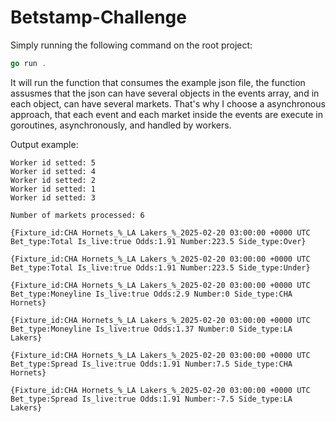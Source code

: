 ﻿# Betstamp-Challenge

Simply running the following command on the root project:

```go
go run .
```

It will run the function that consumes the example json file, the function assusmes that the json can have several objects in the events array, and in each object, can have several markets. That's why I choose a asynchronous approach, that each event and each market inside the events are execute in goroutines, asynchronously, and handled by workers.

Output example:

```text
Worker id setted: 5
Worker id setted: 4
Worker id setted: 2
Worker id setted: 1
Worker id setted: 3

Number of markets processed: 6

{Fixture_id:CHA Hornets_%_LA Lakers_%_2025-02-20 03:00:00 +0000 UTC Bet_type:Total Is_live:true Odds:1.91 Number:223.5 Side_type:Over}

{Fixture_id:CHA Hornets_%_LA Lakers_%_2025-02-20 03:00:00 +0000 UTC Bet_type:Total Is_live:true Odds:1.91 Number:223.5 Side_type:Under}

{Fixture_id:CHA Hornets_%_LA Lakers_%_2025-02-20 03:00:00 +0000 UTC Bet_type:Moneyline Is_live:true Odds:2.9 Number:0 Side_type:CHA Hornets}

{Fixture_id:CHA Hornets_%_LA Lakers_%_2025-02-20 03:00:00 +0000 UTC Bet_type:Moneyline Is_live:true Odds:1.37 Number:0 Side_type:LA Lakers}

{Fixture_id:CHA Hornets_%_LA Lakers_%_2025-02-20 03:00:00 +0000 UTC Bet_type:Spread Is_live:true Odds:1.91 Number:7.5 Side_type:CHA Hornets}

{Fixture_id:CHA Hornets_%_LA Lakers_%_2025-02-20 03:00:00 +0000 UTC Bet_type:Spread Is_live:true Odds:1.91 Number:-7.5 Side_type:LA Lakers}
```
